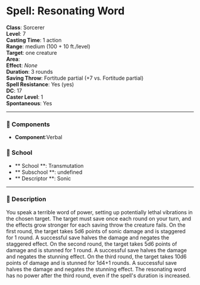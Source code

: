 
# Spell: Resonating Word
**Class**: Sorcerer  
**Level**: 7  
**Casting Time**: 1 action  
**Range**: medium (100 + 10 ft./level)  
**Target**: one creature  
**Area**:   
**Effect**: _None_  
**Duration**: 3 rounds  
**Saving Throw**: Fortitude partial (+7 vs. Fortitude partial)  
**Spell Resistance**: Yes (yes)  
**DC**: 17  
**Caster Level**: 1  
**Spontaneous**: Yes

---

### 🔮 Components
- **Component**:Verbal

### 🏫 School
- ** School **: Transmutation
- ** Subschool **: undefined
- ** Descriptor **: Sonic
---

### 📜 Description
You speak a terrible word of power, setting up potentially lethal vibrations in the chosen target. The target must save once each round on your turn, and the effects grow stronger for each saving throw the creature fails. On the first round, the target takes 5d6 points of sonic damage and is staggered for 1 round. A successful save halves the damage and negates the staggered effect. On the second round, the target takes 5d6 points of damage and is stunned for 1 round. A successful save halves the damage and negates the stunning effect. On the third round, the target takes 10d6 points of damage and is stunned for 1d4+1 rounds. A successful save halves the damage and negates the stunning effect. The resonating word has no power after the third round, even if the spell's duration is increased.
